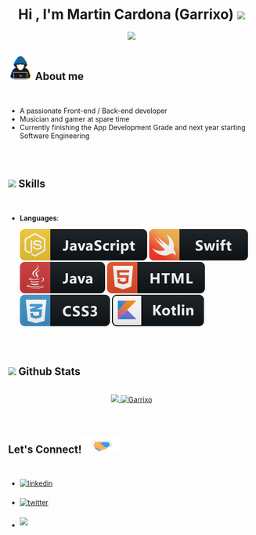 
<h1 align="center"><b>Hi , I'm Martin Cardona (Garrixo) </b><img src="https://media.giphy.com/media/hvRJCLFzcasrR4ia7z/giphy.gif" width="35"></h1>

<p align="center">
  <a href="https://github.com/DenverCoder1/readme-typing-svg"><img src="https://readme-typing-svg.herokuapp.com?font=Time+New+Roman&color=cyan&size=25&center=true&vCenter=true&width=600&height=100&lines=Apps+Front/Back-End+Developer,;Software+Engineer+Student,;Active+Learner/Researcher"></a>
</p>

	
## <picture><img src = "https://github.com/0xAbdulKhalid/0xAbdulKhalid/raw/main/assets/mdImages/about_me.gif" width = 50px></picture> **About me**


<br>

- A passionate Front-end / Back-end developer
- Musician and gamer at spare time
- Currently finishing the App Development Grade and next year starting Software Engineering

<br><br>

## <img src="https://media2.giphy.com/media/QssGEmpkyEOhBCb7e1/giphy.gif?cid=ecf05e47a0n3gi1bfqntqmob8g9aid1oyj2wr3ds3mg700bl&rid=giphy.gif" width ="25"><b> Skills</b>
<br>

<p align="center">

- **Languages**:
    
    ![JS](https://github.com/MikeCodesDotNET/ColoredBadges/blob/master/svg/dev/languages/js.svg)
    ![Swift](https://github.com/MikeCodesDotNET/ColoredBadges/blob/master/svg/dev/languages/swift.svg)
    ![Java](https://github.com/MikeCodesDotNET/ColoredBadges/blob/master/svg/dev/languages/java.svg)
    ![Html](https://github.com/MikeCodesDotNET/ColoredBadges/blob/master/svg/dev/languages/html.svg)
    ![Css](https://github.com/MikeCodesDotNET/ColoredBadges/blob/master/svg/dev/languages/css3.svg)
    ![Kotlin](https://github.com/MikeCodesDotNET/ColoredBadges/blob/master/svg/dev/languages/kotlin.svg)


</p>

<br>


<br>


## <img src="https://media.giphy.com/media/iY8CRBdQXODJSCERIr/giphy.gif" width="35"><b> Github Stats </b>
<br>

<div align="center">

<a href="https://github.com/Garrixo/">
  <img src="https://github-readme-stats.vercel.app/api?username=garrixo&include_all_commits=true&count_private=true&show_icons=true&line_height=20&title_color=7A7ADB&icon_color=2234AE&text_color=D3D3D3&bg_color=0,000000,130F40" width="450"/>
  <img src="https://github-readme-stats.vercel.app/api/top-langs?username=garrixo&show_icons=true&locale=en&layout=compact&line_height=20&title_color=7A7ADB&icon_color=2234AE&text_color=D3D3D3&bg_color=0,000000,130F40" width="375"  alt="Garrixo"/>

</a>
</div>


<br>
<br>

## <b> Let's Connect!</b><img src="https://github.com/0xAbdulKhalid/0xAbdulKhalid/raw/main/assets/mdImages/handshake.gif" width ="80">
<br>
<div align='left'>

<ul>

<li>
<a href="https://www.linkedin.com/in/mart%C3%ADn-cardona/" target="_blank">
<img src="https://img.shields.io/badge/linkedin:  Martin Cardona-%2300acee.svg?color=405DE6&style=for-the-badge&logo=linkedin&logoColor=white" alt=linkedin style="margin-bottom: 5px;"/>
</a>
</li>

<br>

<li>
<a href="https://twitter.com/_garrixo_" target="_blank">
<img src="https://img.shields.io/badge/twitter:  _garrixo_-%2300acee.svg?color=1DA1F2&style=for-the-badge&logo=twitter&logoColor=white" alt=twitter style="margin-bottom: 5px;"/>
</a>
</li>

<br>

<li>
<a href="mailto:martincardonademiguel@gmail.com" target="_blank">
<img src="https://img.shields.io/badge/gmail:  Martin Cardona-%23EA4335.svg?style=for-the-badge&logo=gmail&logoColor=white" t=mail style="margin-bottom: 5px;" />
</a>
</li>
	

